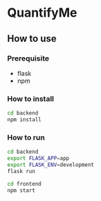 # QuantifyMe

## How to use

### Prerequisite

- flask
- npm

### How to install

```sh
cd backend
npm install
```

### How to run

```sh
cd backend
export FLASK_APP=app
export FLASK_ENV=development
flask run
```

```sh
cd frontend
npm start
```
